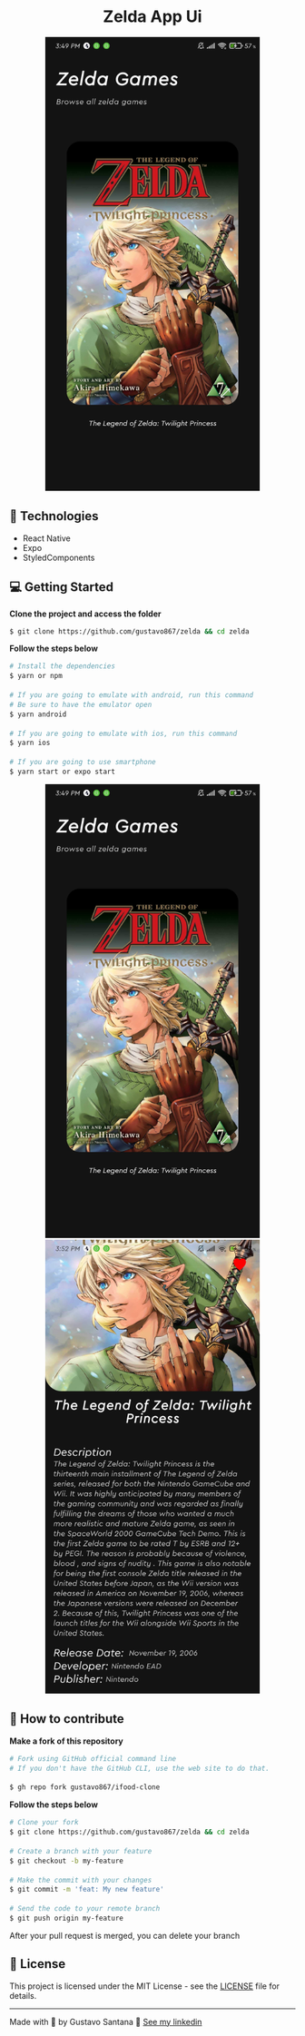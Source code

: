 <div align="center">
<h1>Zelda App Ui</h1>
<img src="./.github/screen1.jpg" height="800"></img>
</div>

## 🚀 Technologies

- React Native
- Expo
- StyledComponents

## 💻 Getting Started

**Clone the project and access the folder**

```bash
$ git clone https://github.com/gustavo867/zelda && cd zelda
```

**Follow the steps below**

```bash
# Install the dependencies
$ yarn or npm

# If you are going to emulate with android, run this command
# Be sure to have the emulator open
$ yarn android

# If you are going to emulate with ios, run this command
$ yarn ios

# If you are going to use smartphone
$ yarn start or expo start
```

<div align="center">
    <img padding={20} src="./.github/screen1.jpg"height="800"></img>
    <img src="./.github/screen2.jpg" height="800"></img>
</div>

## 🤔 How to contribute

**Make a fork of this repository**

```bash
# Fork using GitHub official command line
# If you don't have the GitHub CLI, use the web site to do that.

$ gh repo fork gustavo867/ifood-clone
```

**Follow the steps below**

```bash
# Clone your fork
$ git clone https://github.com/gustavo867/zelda && cd zelda

# Create a branch with your feature
$ git checkout -b my-feature

# Make the commit with your changes
$ git commit -m 'feat: My new feature'

# Send the code to your remote branch
$ git push origin my-feature
```

After your pull request is merged, you can delete your branch

## 📝 License

This project is licensed under the MIT License - see the [LICENSE](LICENSE) file for details.

---

Made with 💜 by Gustavo Santana 👋 [See my linkedin](https://www.linkedin.com/in/gustavo-santana-83ba611a6/)
